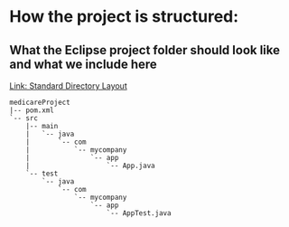 # How the project is structured:
## What the Eclipse project folder should look like and what we include here
[Link: Standard Directory Layout](https://maven.apache.org/guides/introduction/introduction-to-the-standard-directory-layout.html)
```
medicareProject
|-- pom.xml
`-- src
    |-- main
    |   `-- java
    |       `-- com
    |           `-- mycompany
    |               `-- app
    |                   `-- App.java
    `-- test
        `-- java
            `-- com
                `-- mycompany
                    `-- app
                        `-- AppTest.java
```

